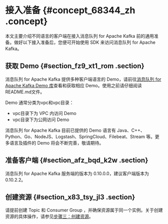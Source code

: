 # 接入准备 {#concept_68344_zh .concept}

本文主要介绍不同语言的客户端在接入消息队列 for Apache Kafka 前的通用准备。做好以下接入准备后，您便可开始使用 SDK 来访问消息队列 for Apache Kafka。

## 获取 Demo {#section_fz9_xt1_rom .section}

消息队列 for Apache Kafka 提供多种客户端语言的 Demo，请前往[消息队列 for Apache Kafka Demo 库](https://github.com/AliwareMQ/aliware-kafka-demos)查看和获取相应 Demo。使用之前请仔细阅读 README.md文件。

Demo 通常分类为vpc和vpc目录：

-   vpc目录下为 VPC 内访问 Demo
-   vpc目录下为公网访问 Demo

消息队列 for Apache Kafka 目前已提供的 Demo 语言有 Java、C++、Python、Go、NodeJS、Logstash、SpringCloud、Filebeat、Stream 等。更多语言及插件的 Demo 将会不断完善，敬请期待。

## 准备客户端 {#section_afz_bqd_k2w .section}

消息队列 for Apache Kafka 服务端的版本为 0.10.0.0，建议客户端版本为 0.10.2.2。

## 创建资源 {#section_x83_tsy_jl3 .section}

请提前创建 Topic 和 Consumer Group ，并确保资源属于同一个实例。关于创建资源的具体操作，请参见[步骤三：创建资源](../cn.zh-CN/快速入门/步骤三：创建资源.md#)。

